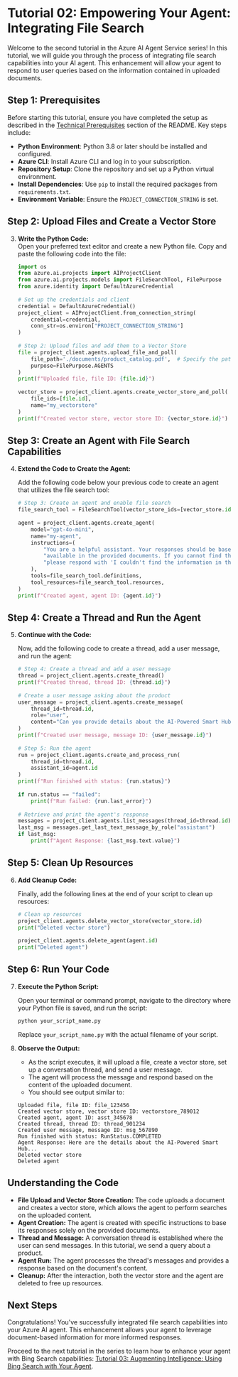 # Tutorial 02: Empowering Your Agent: Integrating File Search  
   
Welcome to the second tutorial in the Azure AI Agent Service series! In this tutorial, we will guide you through the process of integrating file search capabilities into your AI agent. This enhancement will allow your agent to respond to user queries based on the information contained in uploaded documents.  
   
## Step 1: Prerequisites  
  
Before starting this tutorial, ensure you have completed the setup as described in the [Technical Prerequisites](../README.md#-technical-prerequisites) section of the README. Key steps include:
  
- **Python Environment**: Python 3.8 or later should be installed and configured.
- **Azure CLI**: Install Azure CLI and log in to your subscription.
- **Repository Setup**: Clone the repository and set up a Python virtual environment.  
- **Install Dependencies**: Use `pip` to install the required packages from `requirements.txt`.
- **Environment Variable**: Ensure the `PROJECT_CONNECTION_STRING` is set.
   
## Step 2: Upload Files and Create a Vector Store  
   
3. **Write the Python Code:**  
   Open your preferred text editor and create a new Python file. Copy and paste the following code into the file:  
  
   ```python  
   import os  
   from azure.ai.projects import AIProjectClient  
   from azure.ai.projects.models import FileSearchTool, FilePurpose  
   from azure.identity import DefaultAzureCredential  
  
   # Set up the credentials and client  
   credential = DefaultAzureCredential()  
   project_client = AIProjectClient.from_connection_string(  
       credential=credential,  
       conn_str=os.environ["PROJECT_CONNECTION_STRING"]  
   )  
  
   # Step 2: Upload files and add them to a Vector Store  
   file = project_client.agents.upload_file_and_poll(  
       file_path='./documents/product_catalog.pdf',  # Specify the path to your local file  
       purpose=FilePurpose.AGENTS  
   )  
   print(f"Uploaded file, file ID: {file.id}")  
  
   vector_store = project_client.agents.create_vector_store_and_poll(  
       file_ids=[file.id],  
       name="my_vectorstore"  
   )  
   print(f"Created vector store, vector store ID: {vector_store.id}")  
   ```  
   
## Step 3: Create an Agent with File Search Capabilities  
   
4. **Extend the Code to Create the Agent:**  
  
   Add the following code below your previous code to create an agent that utilizes the file search tool:  
  
   ```python  
   # Step 3: Create an agent and enable file search  
   file_search_tool = FileSearchTool(vector_store_ids=[vector_store.id])  
  
   agent = project_client.agents.create_agent(  
       model="gpt-4o-mini",  
       name="my-agent",  
       instructions=(  
           "You are a helpful assistant. Your responses should be based solely on the information "  
           "available in the provided documents. If you cannot find the relevant information, "  
           "please respond with 'I couldn't find the information in the documents provided.'"  
       ),  
       tools=file_search_tool.definitions,  
       tool_resources=file_search_tool.resources,  
   )  
   print(f"Created agent, agent ID: {agent.id}")  
   ```  
   
## Step 4: Create a Thread and Run the Agent  
   
5. **Continue with the Code:**  
  
   Now, add the following code to create a thread, add a user message, and run the agent:  
  
   ```python  
   # Step 4: Create a thread and add a user message  
   thread = project_client.agents.create_thread()  
   print(f"Created thread, thread ID: {thread.id}")  
  
   # Create a user message asking about the product  
   user_message = project_client.agents.create_message(  
       thread_id=thread.id,  
       role="user",  
       content="Can you provide details about the AI-Powered Smart Hub?"  
   )  
   print(f"Created user message, message ID: {user_message.id}")  
  
   # Step 5: Run the agent  
   run = project_client.agents.create_and_process_run(  
       thread_id=thread.id,  
       assistant_id=agent.id  
   )  
   print(f"Run finished with status: {run.status}")  
  
   if run.status == "failed":  
       print(f"Run failed: {run.last_error}")  
  
   # Retrieve and print the agent's response  
   messages = project_client.agents.list_messages(thread_id=thread.id)  
   last_msg = messages.get_last_text_message_by_role("assistant")  
   if last_msg:  
       print(f"Agent Response: {last_msg.text.value}")  
   ```  
   
## Step 5: Clean Up Resources  
   
6. **Add Cleanup Code:**  
  
   Finally, add the following lines at the end of your script to clean up resources:  
  
   ```python  
   # Clean up resources  
   project_client.agents.delete_vector_store(vector_store.id)  
   print("Deleted vector store")  
  
   project_client.agents.delete_agent(agent.id)  
   print("Deleted agent")  
   ```  
   
## Step 6: Run Your Code  
   
7. **Execute the Python Script:**  
  
   Open your terminal or command prompt, navigate to the directory where your Python file is saved, and run the script:  
  
   ```bash  
   python your_script_name.py  
   ```  
  
   Replace `your_script_name.py` with the actual filename of your script.  
   
8. **Observe the Output:**  
   - As the script executes, it will upload a file, create a vector store, set up a conversation thread, and send a user message.  
   - The agent will process the message and respond based on the content of the uploaded document.  
   - You should see output similar to:  
  
   ```  
   Uploaded file, file ID: file_123456  
   Created vector store, vector store ID: vectorstore_789012  
   Created agent, agent ID: asst_345678  
   Created thread, thread ID: thread_901234  
   Created user message, message ID: msg_567890  
   Run finished with status: RunStatus.COMPLETED  
   Agent Response: Here are the details about the AI-Powered Smart Hub...  
   Deleted vector store  
   Deleted agent  
   ```  
   
## Understanding the Code  
   
- **File Upload and Vector Store Creation:** The code uploads a document and creates a vector store, which allows the agent to perform searches on the uploaded content.  
- **Agent Creation:** The agent is created with specific instructions to base its responses solely on the provided documents.  
- **Thread and Message:** A conversation thread is established where the user can send messages. In this tutorial, we send a query about a product.  
- **Agent Run:** The agent processes the thread's messages and provides a response based on the document's content.  
- **Cleanup:** After the interaction, both the vector store and the agent are deleted to free up resources.  
   
## Next Steps  
   
Congratulations! You've successfully integrated file search capabilities into your Azure AI agent. This enhancement allows your agent to leverage document-based information for more informed responses.   
  
Proceed to the next tutorial in the series to learn how to enhance your agent with Bing Search capabilities: [Tutorial 03: Augmenting Intelligence: Using Bing Search with Your Agent](03-bing-search.md).